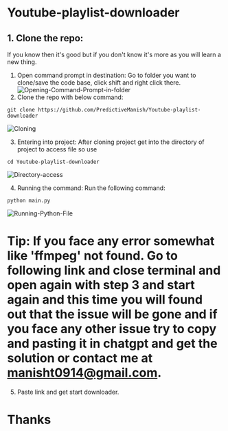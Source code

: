 # Youtube-playlist-downloader

## 1. Clone the repo:

If you know then it's good but if you don't know it's more as you will learn a new thing.
1. Open command prompt in destination:
    Go to folder you want to clone/save the code base, click shift and right click there.
![Opening-Command-Prompt-in-folder](https://res.cloudinary.com/dw6ps7x9q/image/upload/v1729935920/Screenshot_2024-10-26_150913_z9zrja.png)
2. Clone the repo with below command: 
```
git clone https://github.com/PredictiveManish/Youtube-playlist-downloader
```
![Cloning](https://res.cloudinary.com/dw6ps7x9q/image/upload/v1729935921/Screenshot_2024-10-26_145149_wfnylj.png)

3. Entering into project:
After cloning project get into the directory of project to access file so use 
```
cd Youtube-playlist-downloader
```
![Directory-access](https://res.cloudinary.com/dw6ps7x9q/image/upload/v1729935920/Screenshot_2024-10-26_150119_ub2hfa.png)

4. Running the command: 
Run the following command:
```
python main.py
```
![Running-Python-File](https://res.cloudinary.com/dw6ps7x9q/image/upload/v1729935920/Screenshot_2024-10-26_150131_l4plre.png)

# Tip: If you face any error somewhat like 'ffmpeg' not found. Go to following link and close terminal and open again with step 3 and start again and this time you will found out that the issue will be gone and if you face any other issue try to copy and pasting it in chatgpt and get the solution or contact me at manisht0914@gmail.com. 

5. Paste link and get start downloader.

# Thanks 
